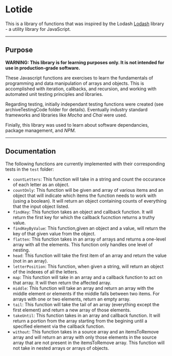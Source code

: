 # Lotide
This is a library of functions that was inspired by the Lodash [Lodash](https://lodash.com) library - a utility library for JavaScript.

---
## Purpose

**WARNING: This library is for learning purposes only. It is not intended for use in production-grade software.**

These Javascript functions are exercises to learn the fundamentals of programming and data manipulation of arrays and objects. This is accomplished with iteration, callbacks, and recursion, and working with automated unit testing principles and libraries.  

Regarding testing, initially independant testing functions were created (see archiveTestingCode folder for details). Eventually industry standard frameworks and libraries like *Mocha* and *Chai* were used.  

Finially, this library was used to learn about software dependancies, package management, and *NPM*.  

---
## Documentation

The following functions are currently implemented with their corresponding tests in the `test` folder:
* `countLetters`: This function will take in a string and count the occurance of each letter as an object.
* `countOnly`: This function will be given and array of various items and an object that will indicate which items the function needs to work with (using a boolean). It will return an object containing counts of everything that the input object listed.
* `findKey`: This function takes an object and callback function. It will return the first key for which the callback fucnction returns a truthy value.
* `findKeyByValue`: This function,given an object and a value, will return the key of that given value from the object.
* `flatten`: This function takes in an array of arrays and returns a one-level array with all the elements. This function only handles one level of nesting.
* `head`: This function will take the first item of an array and return the value (not in an array).
* `letterPosition`: This function, when given a string, will return an object of the indexes of all the letters.
* `map`: This function will take in an array and a callback function to act on that array. It will then return the affected array.
* `middle`: This function will take an array and return an array with the middle element or elements if the middle falls between two items. For arrays with one or two elements, return an empty array.
* `tail`: This function will take the tail of an array (everything except the first element) and return a new array of those elements.
* `takeUntil`: This function takes in an array and callback function. It will return a portion from the array starting from the begining until a specified element via the callback function.
* `without`: This function takes in a source array and an itemsToRemove array and will return an array with only those elements in the source array that are not present in the itemsToRemove array. This function will not take in nested arrays or arrays of objects.